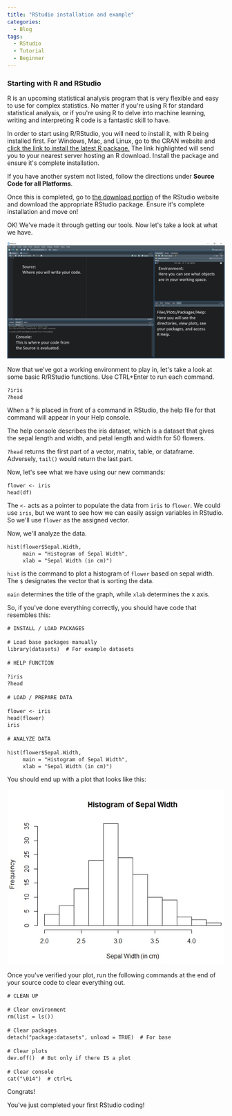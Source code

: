 ```yaml
---
title: "RStudio installation and example"
categories:
  - Blog
tags:
  - RStudio
  - Tutorial
  - Beginner
---
```


### Starting with R and RStudio

R is an upcoming statistical analysis program that is very flexible and easy to use for complex statistics. No matter if you're using R for standard statistical analysis, or if you're using R to delve into machine learning, writing and interpreting R code is a fantastic skill to have.

In order to start using R/RStudio, you will need to install it, with R being installed first. For Windows, Mac, and Linux, go to the CRAN website and [click the link to install the latest R package.](https://cloud.r-project.org/) The link highlighted will send you to your nearest server hosting an R download. Install the package and ensure it's complete installation. 

If you have another system not listed, follow the directions under **Source Code for all Platforms**.

Once this is completed, go to [the download portion](https://rstudio.com/products/rstudio/download/) of the RStudio website and download the appropriate RStudio package. Ensure it's complete installation and move on!

OK! We've made it through getting our tools. Now let's take a look at what we have.

![RStudio UI](/assets/images/RStudio3.jpg)

Now that we've got a working environment to play in, let's take a look at some basic R/RStudio functions. Use CTRL+Enter to run each command.

```{r}.
?iris
?head
```

When a ? is placed in front of a command in RStudio, the help file for that command will appear in your Help console.

The help console describes the iris dataset, which is a dataset that gives the sepal length and width, and petal length and width for 50 flowers.

`?head` returns the first part of a vector, matrix, table, or dataframe. Adversely, `tail()` would return the last part.

Now, let's see what we have using our new commands:

```{r}.
flower <- iris
head(df)
```

The `<-` acts as a pointer to populate the data from `iris` to `flower`. We could use `iris`, but we want to see how we can easily assign variables in RStudio. So we'll use `flower` as the assigned vector.

Now, we'll analyze the data.

```{r}.
hist(flower$Sepal.Width, 
     main = "Histogram of Sepal Width",
     xlab = "Sepal Width (in cm)")
```

`hist` is the command to plot a histogram of `flower` based on sepal width. The `$` designates the vector that is sorting the data.

`main` determines the title of the graph, while `xlab` determines the x axis.

So, if you've done everything correctly, you should have code that resembles this:

```{r}.
# INSTALL / LOAD PACKAGES

# Load base packages manually
library(datasets)  # For example datasets

# HELP FUNCTION

?iris
?head

# LOAD / PREPARE DATA

flower <- iris
head(flower)
iris

# ANALYZE DATA

hist(flower$Sepal.Width, 
     main = "Histogram of Sepal Width",
     xlab = "Sepal Width (in cm)")
```

You should end up with a plot that looks like this:

![Histogram](/assets/images/HistogramEx.jpg)

Once you've verified your plot, run the following commands at the end of your source code to clear everything out.

```{r}.
# CLEAN UP

# Clear environment
rm(list = ls()) 

# Clear packages
detach("package:datasets", unload = TRUE)  # For base

# Clear plots
dev.off()  # But only if there IS a plot

# Clear console
cat("\014")  # ctrl+L
```

Congrats!

You've just completed your first RStudio coding!
